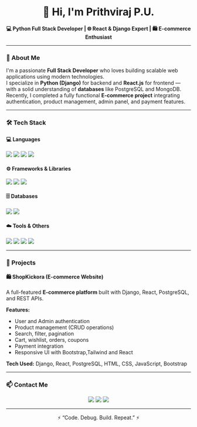 <h1 align="center">👋 Hi, I'm Prithviraj P.U.</h1>

<p align="center">
  <b>💻 Python Full Stack Developer | 🌐 React & Django Expert | 🛍️ E-commerce Enthusiast</b>
</p>

---

### 🚀 About Me

I'm a passionate **Full Stack Developer** who loves building scalable web applications using modern technologies.  
I specialize in **Python (Django)** for backend and **React.js** for frontend — with a solid understanding of **databases** like PostgreSQL and MongoDB.  
Recently, I completed a fully functional **E-commerce project** integrating authentication, product management, admin panel, and payment features.

---

### 🛠️ Tech Stack

#### 💻 Languages
<p>
  <img src="https://img.shields.io/badge/Python-3776AB?style=for-the-badge&logo=python&logoColor=white"/> 
  <img src="https://img.shields.io/badge/JavaScript-F7DF1E?style=for-the-badge&logo=javascript&logoColor=black"/> 
  <img src="https://img.shields.io/badge/HTML5-E34F26?style=for-the-badge&logo=html5&logoColor=white"/> 
  <img src="https://img.shields.io/badge/CSS3-1572B6?style=for-the-badge&logo=css3&logoColor=white"/>
</p>

#### ⚙️ Frameworks & Libraries
<p>
  <img src="https://img.shields.io/badge/Django-092E20?style=for-the-badge&logo=django&logoColor=white"/> 
  <img src="https://img.shields.io/badge/React-61DAFB?style=for-the-badge&logo=react&logoColor=black"/> 
  <img src="https://img.shields.io/badge/Bootstrap-7952B3?style=for-the-badge&logo=bootstrap&logoColor=white"/> 
</p>

#### 🗄️ Databases
<p>
  <img src="https://img.shields.io/badge/PostgreSQL-4169E1?style=for-the-badge&logo=postgresql&logoColor=white"/> 
  <img src="https://img.shields.io/badge/MongoDB-47A248?style=for-the-badge&logo=mongodb&logoColor=white"/> 
</p>

#### ☁️ Tools & Others
<p>
  <img src="https://img.shields.io/badge/Git-F05032?style=for-the-badge&logo=git&logoColor=white"/> 
  <img src="https://img.shields.io/badge/GitHub-181717?style=for-the-badge&logo=github&logoColor=white"/> 
  <img src="https://img.shields.io/badge/VS%20Code-0078D4?style=for-the-badge&logo=visualstudiocode&logoColor=white"/> 
  <img src="https://img.shields.io/badge/Linux-FCC624?style=for-the-badge&logo=linux&logoColor=black"/> 
</p>

---

### 💼 Projects

#### 🛍️ ShopKickora (E-commerce Website)
A full-featured **E-commerce platform** built with Django, React, PostgreSQL, and REST APIs.

**Features:**
- User and Admin authentication  
- Product management (CRUD operations)  
- Search, filter, pagination  
- Cart, wishlist, orders, coupons  
- Payment integration  
- Responsive UI with Bootstrap,Tailwind and React  

**Tech Used:** Django, React, PostgreSQL, HTML, CSS, JavaScript, Bootstrap

---

### 📫 Contact Me

<p align="center">
  <a href="mailto:prithvirajpu999@gmail.com"><img src="https://img.shields.io/badge/Email-D14836?style=for-the-badge&logo=gmail&logoColor=white"/></a>
  <a href="www.linkedin.com/in/prithviraj-p-u"><img src="https://img.shields.io/badge/LinkedIn-0A66C2?style=for-the-badge&logo=linkedin&logoColor=white"/></a>
  <a href="https://github.com/prithvirajpu"><img src="https://img.shields.io/badge/GitHub-181717?style=for-the-badge&logo=github&logoColor=white"/></a>
</p>

---

<p align="center">⚡ “Code. Debug. Build. Repeat.” ⚡</p>
